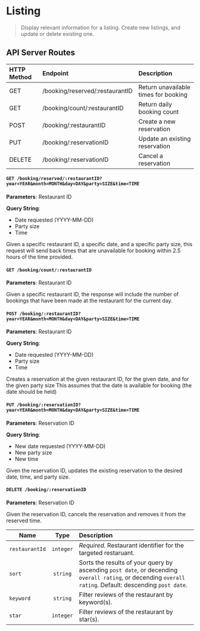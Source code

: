 # Listing
> Display relevant information for a listing. Create new listings, and update or delete existing one.

## API Server Routes

| HTTP Method   | Endpoint                           | Description                                       |
|:--------------|:-----------------------------------|:--------------------------------------------------|
| GET           | /booking/reserved/:restaurantID    | Return unavailable times for booking              |
| GET           | /booking/count/:restaurantID       | Return daily booking count                        |
| POST          | /booking/:restaurantID             | Create a new reservation                          |
| PUT           | /booking/:reservationID            | Update an existing reservation                    |
| DELETE        | /booking/:reservationID            | Cancel a reservation                              |

#### `GET /booking/reserved/:restaurantID?year=YEAR&month=MONTH&day=DAY&party=SIZE&time=TIME`
**Parameters**: Restaurant ID

**Query String**:
- Date requested (YYYY-MM-DD)
- Party size
- Time

Given a specific restaurant ID, a specific date, and a specific party size, this request will send back times that are unavailable for booking within 2.5 hours of the time provided.

#### `GET /booking/count/:restaurantID`
**Parameters**: Restaurant ID

Given a specific restaurant ID, the response will include the number of bookings that have been made at the restaurant for the current day.

#### `POST /booking/:restaurantID?year=YEAR&month=MONTH&day=DAY&party=SIZE&time=TIME`
**Parameters**: Restaurant ID

**Query String**:
- Date requested (YYYY-MM-DD)
- Party size
- Time

Creates a reservation at the given restaurant ID, for the given date, and for the given party size
This assumes that the date is available for booking (the date should be held)

#### `PUT /booking/:reservationID?year=YEAR&month=MONTH&day=DAY&party=SIZE&time=TIME`
**Parameters**: Reservation ID

**Query String**:
- New date requested (YYYY-MM-DD)
- New party size 
- New time

Given the reservation ID, updates the existing reservation to the desired date, time, and party size.

#### `DELETE /booking/:reservationID`
**Parameters**: Reservation ID

Given the reservation ID, cancels the reservation and removes it from the reserved time.







| Name             | Type          | Description                                                            |
| ---------------- |:-------------:| :----------------------------------------------------------------------|
| `restaurantId`   | `integer`     | *Required.* Restaurant identifier for the targeted restaruant.         |
| `sort`           | `string`      | Sorts the results of your query by ascending `post date`, or decending `overall rating`, or decending `overall rating`. Default: descending `post date`.                                             |
| `keyword`        | `string`      | Filter reviews of the restaurant by keyword(s).                        |
| `star`           | `integer`     | Filter reviews of the restaurant by star(s).                           |
